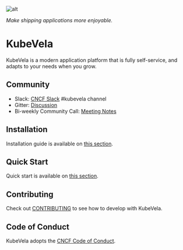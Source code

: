 ![alt](resources/KubeVela-03.png)

*Make shipping applications more enjoyable.*

# KubeVela

KubeVela is a modern application platform that is fully self-service, and adapts to your needs when you grow.

## Community

- Slack:  [CNCF Slack](https://slack.cncf.io/) #kubevela channel
- Gitter: [Discussion](https://gitter.im/oam-dev/community)
- Bi-weekly Community Call: [Meeting Notes](https://docs.google.com/document/d/1nqdFEyULekyksFHtFvgvFAYE-0AMHKoS3RMnaKsarjs)

## Installation

Installation guide is available on [this section](./install.md).

## Quick Start

Quick start is available on [this section](./quick-start.md).

## Contributing
Check out [CONTRIBUTING](https://github.com/oam-dev/kubevela/blob/master/CONTRIBUTING.md) to see how to develop with KubeVela.

## Code of Conduct
KubeVela adopts the [CNCF Code of Conduct](https://github.com/cncf/foundation/blob/master/code-of-conduct.md).